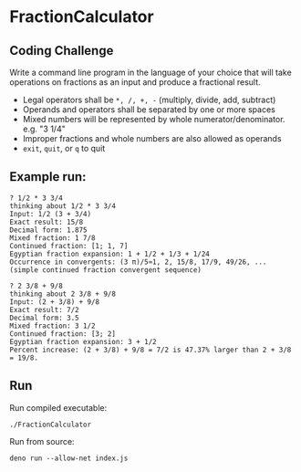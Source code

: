 # FractionCalculator

## Coding Challenge

Write a command line program in the language of your choice that will take operations on fractions as an input and produce a fractional result.

- Legal operators shall be `*, /, +, -` (multiply, divide, add, subtract)
- Operands and operators shall be separated by one or more spaces
- Mixed numbers will be represented by whole numerator/denominator. e.g. "3 1/4"
- Improper fractions and whole numbers are also allowed as operands
- `exit`, `quit`, or `q` to quit

## Example run:

```
? 1/2 * 3 3/4
thinking about 1/2 * 3 3/4
Input: 1/2 (3 + 3/4)
Exact result: 15/8
Decimal form: 1.875
Mixed fraction: 1 7/8
Continued fraction: [1; 1, 7]
Egyptian fraction expansion: 1 + 1/2 + 1/3 + 1/24
Occurrence in convergents: (3 π)/5≈1, 2, 15/8, 17/9, 49/26, ...
(simple continued fraction convergent sequence)
```

```
? 2 3/8 + 9/8
thinking about 2 3/8 + 9/8
Input: (2 + 3/8) + 9/8
Exact result: 7/2
Decimal form: 3.5
Mixed fraction: 3 1/2
Continued fraction: [3; 2]
Egyptian fraction expansion: 3 + 1/2
Percent increase: (2 + 3/8) + 9/8 = 7/2 is 47.37% larger than 2 + 3/8 = 19/8.
```

## Run
Run compiled executable:

`./FractionCalculator`


Run from source:
```
deno run --allow-net index.js
```
